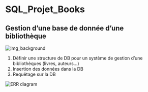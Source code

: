 # SQL_Projet_Books
## Gestion d’une base de donnée d’une bibliothèque

![img_background](https://github.com/user-attachments/assets/fbf4ef05-875b-4058-94ec-bd7258c4176c)

1. Définir une structure de DB pour un système de gestion d’une bibliothèques (livres, auteurs…)
2. Insertion des données dans la DB
3. Requêtage sur la DB

![ERR diagram](https://github.com/user-attachments/assets/d4f1ab2e-c6c0-4f1e-a1a8-f32b4dfc4bbb)
